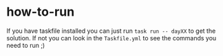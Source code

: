 # how-to-run
If you have taskfile installed you can just run `task run -- dayXX` to get the solution.
If not you can look in the `Taskfile.yml` to see the commands you need to run ;)